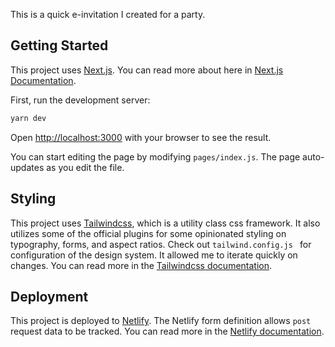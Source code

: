 This is a quick e-invitation I created for a party.

## Getting Started

This project uses [Next.js](https://nextjs.org). You can read more about here in [Next.js Documentation](https://nextjs.org/docs).

First, run the development server:

```bash
yarn dev
```

Open [http://localhost:3000](http://localhost:3000) with your browser to see the result.

You can start editing the page by modifying `pages/index.js`. The page auto-updates as you edit the file.

## Styling

This project uses [Tailwindcss](https://tailwindcss.com/), which is a utility class css framework. It also utilizes some of the official plugins for some opinionated styling on typography, forms, and aspect ratios. Check out `tailwind.config.js ` for configuration of the design system. It allowed me to iterate quickly on changes. You can read more in the [Tailwindcss documentation](https://tailwindcss.com/docs). 

## Deployment

This project is deployed to [Netlify](https://www.netlify.com/). The Netlify form definition allows `post` request data to be tracked. You can read more in the [Netlify documentation](https://docs.netlify.com/forms/setup/).
